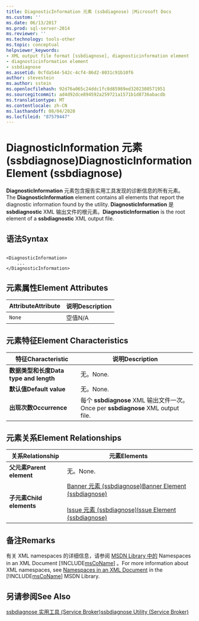 ```yaml
---
title: DiagnosticInformation 元素 (ssbdiagnose) |Microsoft Docs
ms.custom: ''
ms.date: 06/13/2017
ms.prod: sql-server-2014
ms.reviewer: ''
ms.technology: tools-other
ms.topic: conceptual
helpviewer_keywords:
- XML output file format [ssbdiagnose], diagnosticinformation element
- diagnosticinformation element
- ssbdiagnose
ms.assetid: 0cfda544-542c-4cf4-86d2-8031c91b10f6
author: stevestein
ms.author: sstein
ms.openlocfilehash: 92d76a065c24ddc1fc8d85989ed3202308571951
ms.sourcegitcommit: ad4d92dce894592a259721a1571b1d8736abacdb
ms.translationtype: MT
ms.contentlocale: zh-CN
ms.lasthandoff: 08/04/2020
ms.locfileid: "87579447"
---
```

# <a name="diagnosticinformation-element-ssbdiagnose"></a><span data-ttu-id="eebed-102">DiagnosticInformation 元素 (ssbdiagnose)</span><span class="sxs-lookup"><span data-stu-id="eebed-102">DiagnosticInformation Element (ssbdiagnose)</span></span>
  <span data-ttu-id="eebed-103">**DiagnosticInformation** 元素包含报告实用工具发现的诊断信息的所有元素。</span><span class="sxs-lookup"><span data-stu-id="eebed-103">The **DiagnosticInformation** element contains all elements that report the diagnostic information found by the utility.</span></span> <span data-ttu-id="eebed-104">**DiagnosticInformation** 是 **ssbdiagnostic** XML 输出文件的根元素。</span><span class="sxs-lookup"><span data-stu-id="eebed-104">**DiagnosticInformation** is the root element of a **ssbdiagnostic** XML output file.</span></span>  
  
## <a name="syntax"></a><span data-ttu-id="eebed-105">语法</span><span class="sxs-lookup"><span data-stu-id="eebed-105">Syntax</span></span>  
  
```  
  
<DiagnosticInformation>   
    ...   
</DiagnosticInformation>  
```  
  
## <a name="element-attributes"></a><span data-ttu-id="eebed-106">元素属性</span><span class="sxs-lookup"><span data-stu-id="eebed-106">Element Attributes</span></span>  
  
|<span data-ttu-id="eebed-107">Attribute</span><span class="sxs-lookup"><span data-stu-id="eebed-107">Attribute</span></span>|<span data-ttu-id="eebed-108">说明</span><span class="sxs-lookup"><span data-stu-id="eebed-108">Description</span></span>|  
|---------------|-----------------|  
|`None`|<span data-ttu-id="eebed-109">空值</span><span class="sxs-lookup"><span data-stu-id="eebed-109">N/A</span></span>|  
  
## <a name="element-characteristics"></a><span data-ttu-id="eebed-110">元素特征</span><span class="sxs-lookup"><span data-stu-id="eebed-110">Element Characteristics</span></span>  
  
|<span data-ttu-id="eebed-111">特征</span><span class="sxs-lookup"><span data-stu-id="eebed-111">Characteristic</span></span>|<span data-ttu-id="eebed-112">说明</span><span class="sxs-lookup"><span data-stu-id="eebed-112">Description</span></span>|  
|--------------------|-----------------|  
|<span data-ttu-id="eebed-113">**数据类型和长度**</span><span class="sxs-lookup"><span data-stu-id="eebed-113">**Data type and length**</span></span>|<span data-ttu-id="eebed-114">无。</span><span class="sxs-lookup"><span data-stu-id="eebed-114">None.</span></span>|  
|<span data-ttu-id="eebed-115">**默认值**</span><span class="sxs-lookup"><span data-stu-id="eebed-115">**Default value**</span></span>|<span data-ttu-id="eebed-116">无。</span><span class="sxs-lookup"><span data-stu-id="eebed-116">None.</span></span>|  
|<span data-ttu-id="eebed-117">**出现次数**</span><span class="sxs-lookup"><span data-stu-id="eebed-117">**Occurrence**</span></span>|<span data-ttu-id="eebed-118">每个 **ssbdiagnose** XML 输出文件一次。</span><span class="sxs-lookup"><span data-stu-id="eebed-118">Once per **ssbdiagnose** XML output file.</span></span>|  
  
## <a name="element-relationships"></a><span data-ttu-id="eebed-119">元素关系</span><span class="sxs-lookup"><span data-stu-id="eebed-119">Element Relationships</span></span>  
  
|<span data-ttu-id="eebed-120">关系</span><span class="sxs-lookup"><span data-stu-id="eebed-120">Relationship</span></span>|<span data-ttu-id="eebed-121">元素</span><span class="sxs-lookup"><span data-stu-id="eebed-121">Elements</span></span>|  
|------------------|--------------|  
|<span data-ttu-id="eebed-122">**父元素**</span><span class="sxs-lookup"><span data-stu-id="eebed-122">**Parent element**</span></span>|<span data-ttu-id="eebed-123">无。</span><span class="sxs-lookup"><span data-stu-id="eebed-123">None.</span></span>|  
|<span data-ttu-id="eebed-124">**子元素**</span><span class="sxs-lookup"><span data-stu-id="eebed-124">**Child elements**</span></span>|[<span data-ttu-id="eebed-125">Banner 元素 (ssbdiagnose)</span><span class="sxs-lookup"><span data-stu-id="eebed-125">Banner Element &#40;ssbdiagnose&#41;</span></span>](banner-element-ssbdiagnose.md)<br /><br /> [<span data-ttu-id="eebed-126">Issue 元素 (ssbdiagnose)</span><span class="sxs-lookup"><span data-stu-id="eebed-126">Issue Element &#40;ssbdiagnose&#41;</span></span>](issue-element-ssbdiagnose.md)|  
  
## <a name="remarks"></a><span data-ttu-id="eebed-127">备注</span><span class="sxs-lookup"><span data-stu-id="eebed-127">Remarks</span></span>  
 <span data-ttu-id="eebed-128">有关 XML namespaces 的详细信息，请参阅 [MSDN Library 中的](https://go.microsoft.com/fwlink/?LinkId=7341) Namespaces in an XML Document [!INCLUDE[msCoName](../../includes/msconame-md.md)] 。</span><span class="sxs-lookup"><span data-stu-id="eebed-128">For more information about XML namespaces, see [Namespaces in an XML Document](https://go.microsoft.com/fwlink/?LinkId=7341) in the [!INCLUDE[msCoName](../../includes/msconame-md.md)] MSDN Library.</span></span>  
  
## <a name="see-also"></a><span data-ttu-id="eebed-129">另请参阅</span><span class="sxs-lookup"><span data-stu-id="eebed-129">See Also</span></span>  
 [<span data-ttu-id="eebed-130">ssbdiagnose 实用工具 (Service Broker)</span><span class="sxs-lookup"><span data-stu-id="eebed-130">ssbdiagnose Utility &#40;Service Broker&#41;</span></span>](ssbdiagnose-utility-service-broker.md)  
  
  
